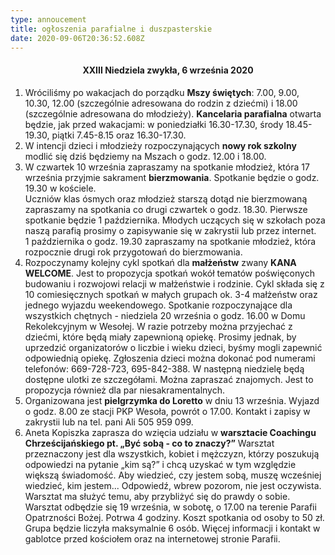 ```yaml
---
type: annoucement
title: ogłoszenia parafialne i duszpasterskie
date: 2020-09-06T20:36:52.608Z
---
```

<!--StartFragment-->

<h4 style="text-align:center;">XXIII Niedziela zwykła, 6 września 2020</h3>

1. Wróciliśmy po wakacjach do porządku **Mszy świętych**: 7.00, 9.00, 10.30, 12.00 (szczególnie adresowana do rodzin z dziećmi) i 18.00 (szczególnie adresowana do młodzieży). **Kancelaria parafialna** otwarta będzie, jak przed wakacjami: w poniedziałki 16.30-17.30, środy 18.45-19.30, piątki 7.45-8.15 oraz 16.30-17.30.
2. W intencji dzieci i młodzieży rozpoczynających **nowy rok szkolny** modlić się dziś będziemy na Mszach o godz. 12.00 i 18.00.
3. W czwartek 10 września zapraszamy na spotkanie młodzież, która 17 września przyjmie sakrament **bierzmowania**. Spotkanie będzie o godz. 19.30 w kościele.\
   Uczniów klas ósmych oraz młodzież starszą dotąd nie bierzmowaną zapraszamy na spotkania co drugi czwartek o godz. 18.30. Pierwsze spotkanie będzie 1 października. Młodych uczących się w szkołach poza naszą parafią prosimy o zapisywanie się w zakrystii lub przez internet.\
   1 października o godz. 19.30 zapraszamy na spotkanie młodzież, która rozpocznie drugi rok przygotowań do bierzmowania.
4. Rozpoczynamy kolejny cykl spotkań dla **małżeństw** zwany **KANA WELCOME**. Jest to propozycja spotkań wokół tematów poświęconych budowaniu i rozwojowi relacji w małżeństwie i rodzinie. Cykl składa się z 10 comiesięcznych spotkań w małych grupach ok. 3-4 małżeństw oraz jednego wyjazdu weekendowego. Spotkanie rozpoczynające dla wszystkich chętnych - niedziela 20 września o godz. 16.00 w Domu Rekolekcyjnym w Wesołej. W razie potrzeby można przyjechać z dziećmi, które będą miały zapewnioną opiekę. Prosimy jednak, by uprzedzić organizatorów o liczbie i wieku dzieci, byśmy mogli zapewnić odpowiednią opiekę. Zgłoszenia dzieci można dokonać pod numerami telefonów: 669-728-723, 695-842-388. W następną niedzielę będą dostępne ulotki ze szczegółami. Można zapraszać znajomych. Jest to propozycja również dla par niesakramentalnych.
5. Organizowana jest **pielgrzymka do Loretto** w dniu 13 września. Wyjazd o godz. 8.00 ze stacji PKP Wesoła, powrót o 17.00. Kontakt i zapisy w zakrystii lub na tel. pani Ali 505 959 099.
6. Aneta Kopiszka zaprasza do wzięcia udziału w **warsztacie Coachingu Chrześcijańskiego pt. „Być sobą - co to znaczy?”** Warsztat przeznaczony jest dla wszystkich, kobiet i mężczyzn, którzy poszukują odpowiedzi na pytanie „kim są?” i chcą uzyskać w tym względzie większą świadomość. Aby wiedzieć, czy jestem sobą, muszę wcześniej wiedzieć, kim jestem... Odpowiedź, wbrew pozorom, nie jest oczywista. Warsztat ma służyć temu, aby przybliżyć się do prawdy o sobie.\
   Warsztat odbędzie się 19 września, w sobotę, o 17.00 na terenie Parafii Opatrzności Bożej. Potrwa 4 godziny. Koszt spotkania od osoby to 50 zł. Grupa będzie liczyła maksymalnie 6 osób. Więcej informacji i kontakt w gablotce przed kościołem oraz na internetowej stronie Parafii.

<!--EndFragment-->